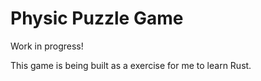 # Physic Puzzle Game

Work in progress!

This game is being built as a exercise for me to learn Rust.


